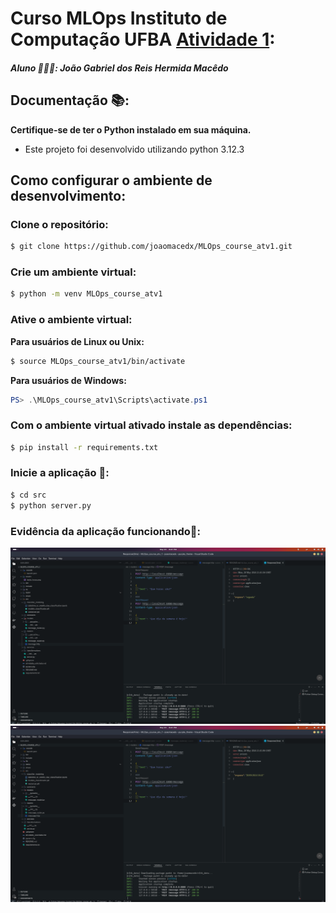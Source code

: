 # Curso MLOps Instituto de Computação UFBA [Atividade 1](./atividade_solicitada.md):

##### Aluno 👨🏾‍🎓:  João Gabriel dos Reis Hermida Macêdo

## Documentação 📚: 
**Certifique-se de ter o Python instalado em sua máquina.**
- Este projeto foi desenvolvido utilizando python 3.12.3 

## Como configurar o ambiente de desenvolvimento:

### Clone o repositório:

```bash
$ git clone https://github.com/joaomacedx/MLOps_course_atv1.git
```

### Crie um ambiente virtual:

```bash
$ python -m venv MLOps_course_atv1
```

### Ative o ambiente virtual:

**Para usuários de Linux ou Unix:**

```bash
$ source MLOps_course_atv1/bin/activate
```

**Para usuários de Windows:**

```powershell
PS> .\MLOps_course_atv1\Scripts\activate.ps1
```

### Com o ambiente virtual ativado instale as dependências:

```bash
$ pip install -r requirements.txt
```

### Inicie a aplicação 🚀:
```bash
$ cd src
$ python server.py
```
### Evidência da aplicação funcionando💯: 
![DIA DA SEMANA](/assets/teste_dia_da_semana.png)
![HORÁRIO](/assets/teste_horas.png)